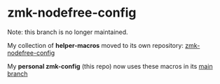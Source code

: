 # zmk-nodefree-config

Note: this branch is no longer maintained.

My collection of **helper-macros** moved to
its own repository: [zmk-nodefree-config](https://github.com/urob/zmk-nodefree-config)

My **personal zmk-config** (this repo) now uses these macros in its [main branch](https://github.com/urob/zmk-config)
